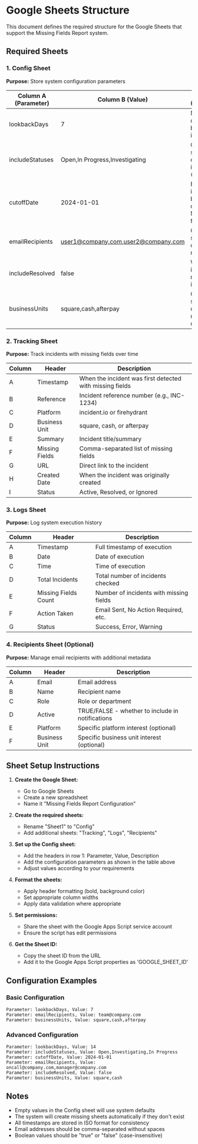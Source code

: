 # Google Sheets Structure

This document defines the required structure for the Google Sheets that support the Missing Fields Report system.

## Required Sheets

### 1. Config Sheet
**Purpose:** Store system configuration parameters

| Column A (Parameter) | Column B (Value) | Column C (Description) |
|---------------------|------------------|------------------------|
| lookbackDays | 7 | Number of days to look back for incidents |
| includeStatuses | Open,In Progress,Investigating | Comma-separated list of statuses to include (empty = all) |
| cutoffDate | 2024-01-01 | Exclude incidents before this date (YYYY-MM-DD format) |
| emailRecipients | user1@company.com,user2@company.com | Comma-separated list of email recipients |
| includeResolved | false | Whether to include resolved incidents |
| businessUnits | square,cash,afterpay | Comma-separated list of business units to check |

### 2. Tracking Sheet
**Purpose:** Track incidents with missing fields over time

| Column | Header | Description |
|--------|--------|-------------|
| A | Timestamp | When the incident was first detected with missing fields |
| B | Reference | Incident reference number (e.g., INC-1234) |
| C | Platform | incident.io or firehydrant |
| D | Business Unit | square, cash, or afterpay |
| E | Summary | Incident title/summary |
| F | Missing Fields | Comma-separated list of missing fields |
| G | URL | Direct link to the incident |
| H | Created Date | When the incident was originally created |
| I | Status | Active, Resolved, or Ignored |

### 3. Logs Sheet
**Purpose:** Log system execution history

| Column | Header | Description |
|--------|--------|-------------|
| A | Timestamp | Full timestamp of execution |
| B | Date | Date of execution |
| C | Time | Time of execution |
| D | Total Incidents | Total number of incidents checked |
| E | Missing Fields Count | Number of incidents with missing fields |
| F | Action Taken | Email Sent, No Action Required, etc. |
| G | Status | Success, Error, Warning |

### 4. Recipients Sheet (Optional)
**Purpose:** Manage email recipients with additional metadata

| Column | Header | Description |
|--------|--------|-------------|
| A | Email | Email address |
| B | Name | Recipient name |
| C | Role | Role or department |
| D | Active | TRUE/FALSE - whether to include in notifications |
| E | Platform | Specific platform interest (optional) |
| F | Business Unit | Specific business unit interest (optional) |

## Sheet Setup Instructions

1. **Create the Google Sheet:**
   - Go to Google Sheets
   - Create a new spreadsheet
   - Name it "Missing Fields Report Configuration"

2. **Create the required sheets:**
   - Rename "Sheet1" to "Config"
   - Add additional sheets: "Tracking", "Logs", "Recipients"

3. **Set up the Config sheet:**
   - Add the headers in row 1: Parameter, Value, Description
   - Add the configuration parameters as shown in the table above
   - Adjust values according to your requirements

4. **Format the sheets:**
   - Apply header formatting (bold, background color)
   - Set appropriate column widths
   - Apply data validation where appropriate

5. **Set permissions:**
   - Share the sheet with the Google Apps Script service account
   - Ensure the script has edit permissions

6. **Get the Sheet ID:**
   - Copy the sheet ID from the URL
   - Add it to the Google Apps Script properties as 'GOOGLE_SHEET_ID'

## Configuration Examples

### Basic Configuration
```
Parameter: lookbackDays, Value: 7
Parameter: emailRecipients, Value: team@company.com
Parameter: businessUnits, Value: square,cash,afterpay
```

### Advanced Configuration
```
Parameter: lookbackDays, Value: 14
Parameter: includeStatuses, Value: Open,Investigating,In Progress
Parameter: cutoffDate, Value: 2024-01-01
Parameter: emailRecipients, Value: oncall@company.com,manager@company.com
Parameter: includeResolved, Value: false
Parameter: businessUnits, Value: square,cash
```

## Notes

- Empty values in the Config sheet will use system defaults
- The system will create missing sheets automatically if they don't exist
- All timestamps are stored in ISO format for consistency
- Email addresses should be comma-separated without spaces
- Boolean values should be "true" or "false" (case-insensitive)
